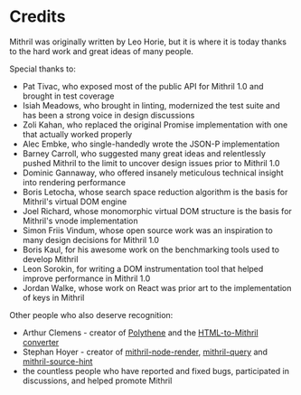 # Credits

Mithril was originally written by Leo Horie, but it is where it is today thanks to the hard work and great ideas of many people.

Special thanks to:

- Pat Tivac, who exposed most of the public API for Mithril 1.0 and brought in test coverage
- Isiah Meadows, who brought in linting, modernized the test suite and has been a strong voice in design discussions
- Zoli Kahan, who replaced the original Promise implementation with one that actually worked properly
- Alec Embke, who single-handedly wrote the JSON-P implementation
- Barney Carroll, who suggested many great ideas and relentlessly pushed Mithril to the limit to uncover design issues prior to Mithril 1.0
- Dominic Gannaway, who offered insanely meticulous technical insight into rendering performance
- Boris Letocha, whose search space reduction algorithm is the basis for Mithril's virtual DOM engine
- Joel Richard, whose monomorphic virtual DOM structure is the basis for Mithril's vnode implementation
- Simon Friis Vindum, whose open source work was an inspiration to many design decisions for Mithril 1.0
- Boris Kaul, for his awesome work on the benchmarking tools used to develop Mithril
- Leon Sorokin, for writing a DOM instrumentation tool that helped improve performance in Mithril 1.0
- Jordan Walke, whose work on React was prior art to the implementation of keys in Mithril

Other people who also deserve recognition:

- Arthur Clemens - creator of [Polythene](https://github.com/ArthurClemens/Polythene) and the [HTML-to-Mithril converter](http://arthurclemens.github.io/mithril-template-converter/index.html)
- Stephan Hoyer - creator of [mithril-node-render](https://github.com/StephanHoyer/mithril-node-render), [mithril-query](https://github.com/StephanHoyer/mithril-query) and [mithril-source-hint](https://github.com/StephanHoyer/mithril-source-hint)
- the countless people who have reported and fixed bugs, participated in discussions, and helped promote Mithril

